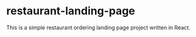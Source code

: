 # restaurant-landing-page
This is a simple restaurant ordering landing page project written in React.
